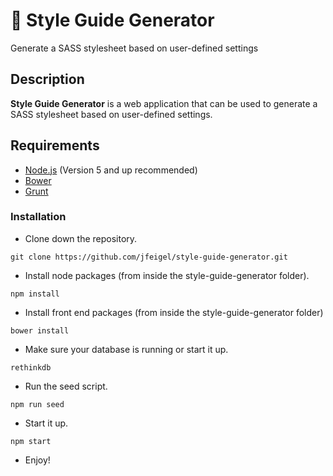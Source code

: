 # :bookmark_tabs: Style Guide Generator
Generate a SASS stylesheet based on user-defined settings

## Description
__Style Guide Generator__ is a web application that can be used to generate a SASS stylesheet based on user-defined settings.

## Requirements
* [Node.js](https://nodejs.org/en/) (Version 5 and up recommended)
* [Bower](http://bower.io/)
* [Grunt](http://gruntjs.com/)

### Installation

* Clone down the repository.
```
git clone https://github.com/jfeigel/style-guide-generator.git
```

* Install node packages (from inside the style-guide-generator folder).
```
npm install
```

* Install front end packages (from inside the style-guide-generator folder)
```
bower install
```

* Make sure your database is running or start it up.
```
rethinkdb
```

* Run the seed script.
```
npm run seed
```

* Start it up.
```
npm start
```

* Enjoy!
